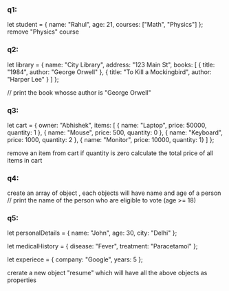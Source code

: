 ### q1: 
  let student = { name: "Rahul", age: 21, courses: ["Math", "Physics"] };
 remove "Physics" course



### q2: 

let library = { name: "City Library", address: "123 Main St", books: [ { title: "1984", author: "George Orwell" }, { title: "To Kill a Mockingbird", author: "Harper Lee" } ] };

// print the book whosse author is "George Orwell"

### q3:

let cart = { owner: "Abhishek", items: [ { name: "Laptop", price: 50000, quantity: 1 }, { name: "Mouse", price: 500, quantity: 0 }, { name: "Keyboard", price: 1000, quantity: 2 }, { name: "Monitor", price: 10000, quantity: 1} ] };

 remove an item from cart if quantity is zero
 calculate the total price of all items in cart

### q4:

create an array of object , each objects will have name and age of a person // print the name of the person who are eligible to vote (age >= 18)

### q5:

let personalDetails = { name: "John", age: 30, city: "Delhi" };

let medicalHistory = { disease: "Fever", treatment: "Paracetamol" };

let experiece = { company: "Google", years: 5 };

 crerate a new object "resume" which will have all the above objects as properties